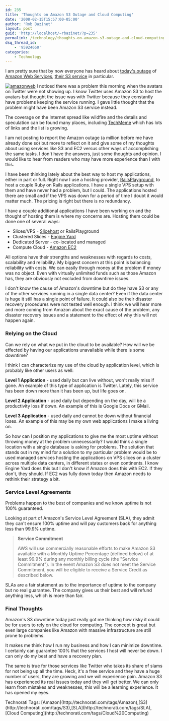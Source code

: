 ```yaml
---
id: 235
title: 'Thoughts on Amazon S3 Outage and Cloud Computing'
date: '2008-02-15T15:57:00-05:00'
author: 'Rob Bazinet'
layout: post
guid: 'http://localhost/~rbazinet/?p=235'
permalink: /technology/thoughts-on-amazon-s3-outage-and-cloud-computing/
dsq_thread_id:
    - '95924660'
categories:
    - Technology
---
```


I am pretty sure that by now everyone has heard about [today's outage](http://www.centernetworks.com/amazon-s3-down-error) of [Amazon Web Services](http://www.amazon.com/gp/browse.html?node=3435361&tag=word08-20), [their S3 service](http://www.amazon.com/S3-AWS-home-page-Money/b/ref=sc_fe_l_2?ie=UTF8&node=16427261&no=3435361&me=A36L942TSJ2AJA) in particular.

[![amazonweb](http://rbazinet.files.wordpress.com/2008/02/amazonweb-thumb.png)](http://rbazinet.files.wordpress.com/2008/02/amazonweb.png) I noticed there was a problem this morning when the avatars on Twitter were not showing up. I know Twitter uses Amazon S3 to host the avatars but thought the issue was with Twitter because they constantly have problems keeping the service running. I gave little thought that the problem might have been Amazon S3 service instead.

The coverage on the Internet spread like wildfire and the details and speculation can be found many places, including [TechMeme](http://www.techmeme.com/) which has lots of links and the list is growing.

I am not posting to report the Amazon outage (a million before me have already done so) but more to reflect on it and give some of my thoughts about using services like S3 and EC2 versus other ways of accomplishing the same tasks. I don't have the answers, just some thoughts and opinion. I would like to hear from readers who may have more experience than I with this.

I have been thinking lately about the best way to host my applications, either in part or full. Right now I use a hosting provider, [RailsPlayground](http://railsplayground.com/), to host a couple Ruby on Rails applications. I have a single VPS setup with them and have never had a problem, but I could. The applications hosted there are small and if the VPS was down for a period of time I doubt it would matter much. The pricing is right but there is no redundancy.

I have a couple additional applications I have been working on and the thought of hosting them is where my concerns are. Hosting them could be done one of several ways:

- Slices/VPS - [Slicehost](http://www.slicehost.com) or RailsPlayground
- Clustered Slices - [Engine Yard](http://www.engineyard.com/)
- Dedicated Server - co-located and managed
- Compute Cloud - [Amazon EC2](http://www.amazon.com/b/ref=sc_fe_l_2?ie=UTF8&node=201590011&no=342430011&me=A36L942TSJ2AJA)

All options have their strengths and weaknesses with regards to costs, scalability and reliability. My biggest concern at this point is balancing reliability with costs. We can easily through money at the problem if money was no object. Even with virtually unlimited funds such as those Amazon has, they are obviously not excluded from downtime issues.

I don't know the cause of Amazon's downtime but do they have S3 or any of the other services running in a single data center? Even if the data center is huge it still has a single point of failure. It could also be their disaster recovery procedures were not tested well enough. I think we will hear more and more coming from Amazon about the exact cause of the problem, any disaster recovery issues and a statement to the effect of why this will not happen again.

### Relying on the Cloud

Can we rely on what we put in the cloud to be available? How will we be effected by having our applications unavailable while there is some downtime?

I think I can characterize my use of the cloud by application level, which is probably like other users as well:

**Level 1 Application** - used daily but can live without, won't really miss if gone. An example of this type of application is Twitter. Lately, this service has been down more than it has been up, but life goes on.

**Level 2 Application** - used daily but depending on the day, will be a productivity loss if down. An example of this is Google Docs or GMail.

**Level 3 Application** - used daily and cannot be down without financial loses. An example of this may be my own web applications I make a living on.

So how can I position my applications to give me the most uptime without throwing money at the problem unnecessarily? I would think a single location with a single database is asking for problems. The solution that stands out in my mind for a solution to my particular problem would be to used managed services hosting the applications on VPS slices on a cluster across multiple data centers, in different states or even continents. I know Engine Yard does this but I don't know if Amazon does this with EC2. If they don't, they should. If EC2 was fully down today then Amazon needs to rethink their strategy a bit.

### Service Level Agreements

Problems happen to the best of companies and we know uptime is not 100% guaranteed.

Looking at part of Amazon's Service Level Agreement (SLA), they admit they can't ensure 100% uptime and will pay customers back for anything less than 99.9% uptime.

> **Service Commitment**
> 
> AWS will use commercially reasonable efforts to make Amazon S3 available with a Monthly Uptime Percentage (defined below) of at least 99.9% during any monthly billing cycle (the "Service Commitment"). In the event Amazon S3 does not meet the Service Commitment, you will be eligible to receive a Service Credit as described below.

**<a name="2"></a>**

SLAs are a fair statement as to the importance of uptime to the company but no real guarantee. The company gives us their best and will refund anything less, which is more than fair.

### Final Thoughts

Amazon's S3 downtime today just really got me thinking how risky it could be for users to rely on the cloud for computing. The concept is great but even large companies like Amazon with massive infrastructure are still prone to problems.

It makes me think how I run my business and how I can minimize downtime. I certainly can guarantee 100% that the services I host will never be down. I can only do my best and have a recovery plan.

The same is true for those services like Twitter who takes its share of slams for not being up all the time. Heck, it's a free service and they have a huge number of users, they are growing and we will experience pain. Amazon S3 has experienced its real issues today and they will get better. We can only learn from mistakes and weaknesses, this will be a learning experience. It has opened my eyes.

<div class="wlWriterSmartContent" style="display:inline;margin:0;padding:0;">Technorati Tags: [Amazon](http://technorati.com/tags/Amazon),[S3](http://technorati.com/tags/S3),[SLA](http://technorati.com/tags/SLA),[Cloud Computing](http://technorati.com/tags/Cloud%20Computing)</div>